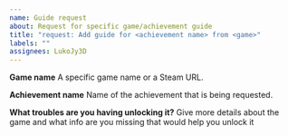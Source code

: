 ```yaml
---
name: Guide request
about: Request for specific game/achievement guide
title: "request: Add guide for <achievement name> from <game>"
labels: ""
assignees: LukoJy3D
---
```


**Game name**
A specific game name or a Steam URL.

**Achievement name**
Name of the achievement that is being requested.

**What troubles are you having unlocking it?**
Give more details about the game and what info are you missing that would help you unlock it
